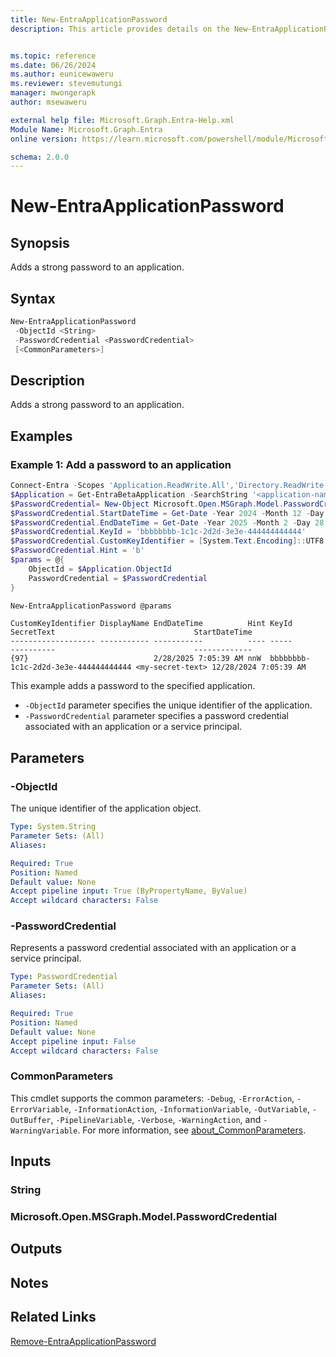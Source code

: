 ```yaml
---
title: New-EntraApplicationPassword
description: This article provides details on the New-EntraApplicationPassword command.


ms.topic: reference
ms.date: 06/26/2024
ms.author: eunicewaweru
ms.reviewer: stevemutungi
manager: mwongerapk
author: msewaweru

external help file: Microsoft.Graph.Entra-Help.xml
Module Name: Microsoft.Graph.Entra
online version: https://learn.microsoft.com/powershell/module/Microsoft.Graph.Entra/New-EntraApplicationPassword

schema: 2.0.0
---
```


# New-EntraApplicationPassword

## Synopsis

Adds a strong password to an application.

## Syntax

```powershell
New-EntraApplicationPassword
 -ObjectId <String>
 -PasswordCredential <PasswordCredential>
 [<CommonParameters>]
```

## Description

Adds a strong password to an application.

## Examples

### Example 1: Add a password to an application

```powershell
Connect-Entra -Scopes 'Application.ReadWrite.All','Directory.ReadWrite.All'
$Application = Get-EntraBetaApplication -SearchString '<application-name>'
$PasswordCredential= New-Object Microsoft.Open.MSGraph.Model.PasswordCredential
$PasswordCredential.StartDateTime = Get-Date -Year 2024 -Month 12 -Day 28
$PasswordCredential.EndDateTime = Get-Date -Year 2025 -Month 2 -Day 28
$PasswordCredential.KeyId = 'bbbbbbbb-1c1c-2d2d-3e3e-444444444444'
$PasswordCredential.CustomKeyIdentifier = [System.Text.Encoding]::UTF8.GetBytes('a')
$PasswordCredential.Hint = 'b'
$params = @{
    ObjectId = $Application.ObjectId
    PasswordCredential = $PasswordCredential
}

New-EntraApplicationPassword @params
```

```Output
CustomKeyIdentifier DisplayName EndDateTime          Hint KeyId                                SecretText                               StartDateTime
------------------- ----------- -----------          ---- -----                                ----------                               -------------
{97}                            2/28/2025 7:05:39 AM nnW  bbbbbbbb-1c1c-2d2d-3e3e-444444444444 <my-secret-text> 12/28/2024 7:05:39 AM
```

This example adds a password to the specified application.

- `-ObjectId` parameter specifies the unique identifier of the application.
- `-PasswordCredential` parameter specifies a password credential associated with an application or a service principal.

## Parameters

### -ObjectId

The unique identifier of the application object.

```yaml
Type: System.String
Parameter Sets: (All)
Aliases:

Required: True
Position: Named
Default value: None
Accept pipeline input: True (ByPropertyName, ByValue)
Accept wildcard characters: False
```

### -PasswordCredential

Represents a password credential associated with an application or a service principal.

```yaml
Type: PasswordCredential
Parameter Sets: (All)
Aliases:

Required: True
Position: Named
Default value: None
Accept pipeline input: False
Accept wildcard characters: False
```

### CommonParameters

This cmdlet supports the common parameters: `-Debug`, `-ErrorAction`, `-ErrorVariable`, `-InformationAction`, `-InformationVariable`, `-OutVariable`, `-OutBuffer`, `-PipelineVariable`, `-Verbose`, `-WarningAction`, and `-WarningVariable`. For more information, see [about_CommonParameters](https://go.microsoft.com/fwlink/?LinkID=113216).

## Inputs

### String

### Microsoft.Open.MSGraph.Model.PasswordCredential

## Outputs

## Notes

## Related Links

[Remove-EntraApplicationPassword](Remove-EntraApplicationPassword.md)
